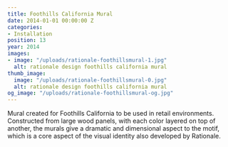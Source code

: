 ```yaml
---
title: Foothills California Mural
date: 2014-01-01 00:00:00 Z
categories:
- Installation
position: 13
year: 2014
images:
- image: "/uploads/rationale-foothillsmural-1.jpg"
  alt: rationale design foothills california mural
thumb_image:
  image: "/uploads/rationale-foothillsmural-0.jpg"
  alt: rationale design foothills california mural
og_image: "/uploads/rationale-foothillsmural-og.jpg"
---
```


Mural created for Foothills California to be used in retail environments. Constructed from large wood panels, with each color layered on top of another, the murals give a dramatic and dimensional aspect to the motif, which is a core aspect of the visual identity also developed by Rationale.